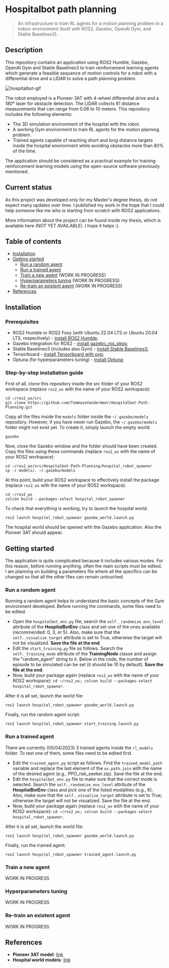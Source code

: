 # Hospitalbot path planning

> An infrastructure to train RL agents for a motion planning problem in a indoor environment (built with ROS2, Gazebo, OpenAI Gym, and Stable Baselines3).

## Description
This repository contains an application using ROS2 Humble, Gazebo, OpenAI Gym and Stable Baselines3 to train reinforcement learning agents which generate a feasible sequence of motion controls for a robot with a differential drive and a LIDAR to solve a path planning problem.

![hospitalbot-gif](.images/hospitalbot.gif)

The robot employed is a Pioneer 3AT with 4-wheel differential drive and a 180° laser for obstacle detection. The LIDAR collects 61 distance measurements that can range from 0.08 to 10 meters.
This repository includes the following elements:
* The 3D simulation environment of the hospital with the robot.
* A working Gym environment to train RL agents for the motion planning problem.
* Trained agents capable of reaching short and long distance targets inside the hospital environment while avoiding obstacles more than 80% of the time.

The application should be considered as a practical example for training reinforcement learning models using the open-source software previously mentioned.

## Current status
As this project was developed only for my Master's degree thesis, do not expect many updates over time. I published my work in the hope that I could help someone like me who is starting from scratch with ROS2 applications.

More information about the project can be found inside my thesis, which is available here (NOT YET AVAILABLE). I hope it helps :).

## Table of contents
- [Installation](#installation)
- [Getting started](#getting-started)
    - [Run a random agent](#run-a-random-agent)
    - [Run a trained agent](#run-a-trained-agent)
    - [Train a new agent](#train-a-new-agent) (WORK IN PROGRESS)
    - [Hyperparameters tuning](#hyperparameters-tuning) (WORK IN PROGRESS)
    - [Re-train an existent agent](#re-train-an-existent-agent) (WORK IN PROGRESS)
- [References](#references)

## Installation
### Prerequisites
* ROS2 Humble or ROS2 Foxy (with Ubuntu 22.04 LTS or Ubuntu 20.04 LTS, respectively) - [install ROS2 Humble](https://docs.ros.org/en/humble/Installation.html);
* Gazebo integration for ROS2 - [install gazebo_ros_pkgs](http://classic.gazebosim.org/tutorials?tut=ros2_installing&cat=connect_ros);
* Stable Baselines3 (includes also Gym) - [install Stable Baselines3](https://stable-baselines3.readthedocs.io/en/master/guide/install.html);
* Tensorboard - [install Tensorboard with pyp](https://pypi.org/project/tensorboard/);
* Optuna (for hyperparameters tuning) - [install Optuna](https://optuna.org/#installation);
### Step-by-step installation guide
First of all, clone this repository inside the src folder of your ROS2 workspace (replace `ros2_ws` with the name of your ROS2 workspace):
```
cd ~/ros2_ws/src
git clone https://github.com/TommasoVandermeer/Hospitalbot-Path-Planning.git
```
Copy all the files inside the `models` folder inside the `~/.gazebo/models` repository. However, if you have never run Gazebo, the `~/.gazebo/models` folder might not exist yet. To create it, simply launch the empty world:
```
gazebo
```
Now, close the Gazebo window and the folder should have been created. Copy the files using these commands (replace `ros2_ws` with the name of your ROS2 workspace):
```
cd ~/ros2_ws/src/Hospitalbot-Path-Planning/hospital_robot_spawner
cp -r models/. ~/.gazebo/models
```
At this point, build your ROS2 workspace to effectively install the package (replace `ros2_ws` with the name of your ROS2 workspace).
```
cd ~/ros2_ws
colcon build --packages-select hospital_robot_spawner
```
To check that everything is working, try to launch the hospital world.
```
ros2 launch hospital_robot_spawner gazebo_world.launch.py
```
The hospital world should be opened with the Gazebo application. Also the Pioneer 3AT should appear.

## Getting started
The application is quite complicated because it includes various modes. For this reason, before running anything, often the main scripts must be edited. I am planning on building a parameters file where all the specifics can be changed so that all the other files can remain untouched.

### Run a random agent
Running a random agent helps to understand the basic concepts of the Gym environment developed. Before running the commands, some files need to be edited.

* Open the `hospitalbot_env.py` file, search the `self._randomize_env_level` attribute of the **HospitalBotEnv** class and set one of the ones available (recommended: 0, 3, or 5). Also, make sure that the `self._visualize_target` attribute is set to True, otherwise the target will not be visualized. **Save the file at the end**.
* Edit the `start_training.py` file as follows. Search the `self._training_mode` attribute of the **TrainingNode** classe and assign the "random_agent" string to it. Below in the code, the number of episode to be simulated can be set (it should be 10 by default). **Save the file at the end**.
* Now, build your package again (replace `ros2_ws` with the name of your ROS2 workspace): `cd ~/ros2_ws;
colcon build --packages-select hospital_robot_spawner`.

After it is all set, launch the world file:
```
ros2 launch hospital_robot_spawner gazebo_world.launch.py
```
Finally, run the random agent script.
```
ros2 launch hospital_robot_spawner start_training.launch.py
```

### Run a trained agent
There are currently (05/04/2023) 3 trained agents inside the `rl_models` folder. To test one of them,  some files need to be edited first.

* Edit the `trained_agent.py` script as follows. Find the `trained_model_path` variable and replace the last element of the `os.path.join` with the name of the desired agent (e.g., PPO_risk_seeker.zip). Save the file at the end.
* Edit the `hospitalbot_env.py` file to make sure that the correct mode is selected. Search the `self._randomize_env_level` attribute of the **HospitalBotEnv** class and pick one of the listed modalities (e.g., 6). Also, make sure that the `self._visualize_target` attribute is set to True, otherwise the target will not be visualized. Save the file at the end.
* Now, build your package again (replace `ros2_ws` with the name of your ROS2 workspace): `cd ~/ros2_ws;
colcon build --packages-select hospital_robot_spawner`.

After it is all set, launch the world file:
```
ros2 launch hospital_robot_spawner gazebo_world.launch.py
```
Finally, run the trained agent.
```
ros2 launch hospital_robot_spawner trained_agent.launch.py
```
### Train a new agent
WORK IN PROGRESS

### Hyperparameters tuning
WORK IN PROGRESS

### Re-train an existent agent
WORK IN PROGRESS

## References
- **Pioneer 3AT model**: [link](https://github.com/dawonn/ros-pioneer3at)
- **Hospital world models**: [link](https://github.com/aws-robotics/aws-robomaker-hospital-world)